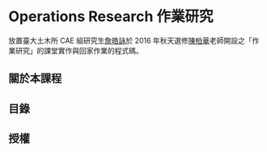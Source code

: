 # Operations Research 作業研究
放置臺大土木所 CAE 組研究生[詹皓詠](hychan@caece.net)於 2016 年秋天選修[陳柏華](http://homepage.ntu.edu.tw/~albertchen/Site/Welcome.html)老師開設之「作業研究」的課堂實作與回家作業的程式碼。

## 關於本課程

## 目錄


## 授權
